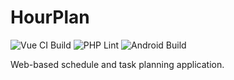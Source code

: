 # HourPlan

![Vue CI Build](https://github.com/nthnn/hourplan/actions/workflows/build.yml/badge.svg) ![PHP Lint](https://github.com/nthnn/hourplan/actions/workflows/php_lint.yml/badge.svg) ![Android Build](https://github.com/nthnn/hourplan/actions/workflows/android_build.yml/badge.svg)

Web-based schedule and task planning application.